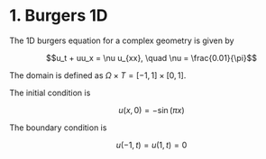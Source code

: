 # 1. Burgers 1D

The 1D burgers equation for a complex geometry is given by

$$u_t + uu_x = \nu u_{xx}, \quad \nu = \frac{0.01}{\pi}$$

The domain is defined as $\Omega \times T = [-1,1] \times [0,1]$.

The initial condition is

$$u(x,0) = - \sin (\pi x)$$

The boundary condition is

$$u(-1,t) = u(1,t) = 0$$
